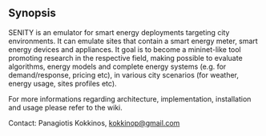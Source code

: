 ## Synopsis

SENITY is an emulator for smart energy deployments targeting city environments. It can emulate sites that contain a smart energy meter, smart energy devices and appliances. It goal is to become a mininet-like tool promoting research in the respective field, making possible to evaluate algorithms, energy models and complete energy systems (e.g. for demand/response, pricing etc), in various city scenarios (for weather, energy usage, sites profiles etc).

For more informations regarding architecture, implementation, installation and usage please refer to the wiki.

Contact: Panagiotis Kokkinos, kokkinop@gmail.com

